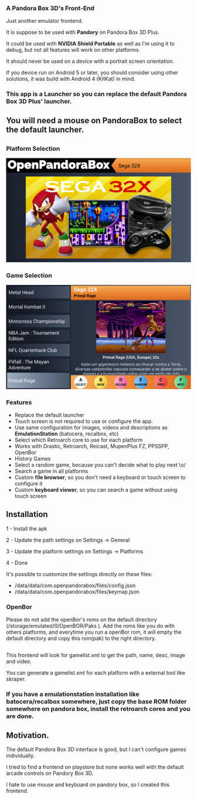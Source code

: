 ### A Pandora Box 3D's Front-End

Just another emulator frontend.

It is suppose to be used with **Pandory** on Pandora Box 3D Plus.

It could be used with **NVIDIA Shield Portable** as well as I'm using it to debug, but not all features will work on other platforms.

It should never be used on a device with a portrait screen orientation.

If you device run on Android 5 or later, you should consider using other solutions, it was build with Android 4 (KitKat) in mind.

### This app is a Launcher so you can replace the default Pandora Box 3D Plus' launcher.
## You will need a mouse on PandoraBox to select the default launcher.

##

### Platform Selection

![Platform Selection](src/assets/screenshots/home_platform.png)

### Game Selection

![Game Selection](src/assets/screenshots/platform.png)


### Features
- Replace the default launcher
- Touch screen is not required to use or configure the app.
- Use same configuration for images, videos and descriptions as **EmulationStation** (batocera, recalbox, etc)
- Select which Retroarch core to use for each platform
- Works with Drastic, Retroarch, Reicast, MupenPlus FZ, PPSSPP, OpenBor
- History Games
- Select a random game, because you can't decide what to play next \o/
- Search a game in all platforms
- Custom **file browser**, so you don't need a keyboard or touch screen to configure it
- Custom **keyboard viewer**, so you can search a game without using touch screen

## Installation

1 - Install the apk

2 - Update the path settings on Settings -> General

3 - Update the platform settings on Settings -> Platforms

4 - Done


It's possible to customize the settings directly on these files:

- /data/data/com.openpandorabox/files/config.json
- /data/data/com.openpandorabox/files/keymap.json


### OpenBor
Please do not add the openBor's roms on the default directory (/storage/emulated/0/OpenBOR/Paks ).
Add the roms like you do with others platforms, and everytime you run a openBor rom, it will empty the default directory and copy this rom(pak) to the right directory.


##


This frontend will look for gamelist.xml to get the path, name, desc, image and video.

You can generate a gamelist.xml for each platform with a external tool like skraper.

### If you have a emulationstation installation like batocera/recalbox somewhere, just copy the base ROM folder somewhere on pandora box, install the retroarch cores and you are done.

##

## Motivation.
The default Pandora Box 3D interface is good, but I can't configure games individually.

I tried to find a frontend on playstore but none works well with the default arcade controls on Pandory Box 3D.

I hate to use mouse and keyboard on pandory box, so I created this frontend.
